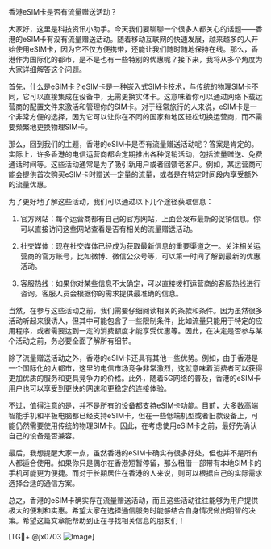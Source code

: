 香港eSIM卡是否有流量赠送活动？

大家好，这里是科技资讯小助手。今天我们要聊聊一个很多人都关心的话题——香港的eSIM卡有没有流量赠送活动。随着移动互联网的快速发展，越来越多的人开始使用eSIM卡，因为它不仅方便携带，还能让我们随时随地保持在线。那么，香港作为国际化的都市，是不是也有一些特别的优惠呢？接下来，我将从多个角度为大家详细解答这个问题。

首先，什么是eSIM卡？eSIM卡是一种嵌入式SIM卡技术，与传统的物理SIM卡不同，它可以直接集成在设备中，无需更换实体卡。这意味着你可以通过网络下载运营商的配置文件来激活和管理你的SIM卡。对于经常旅行的人来说，eSIM卡是一个非常方便的选择，因为它可以让你在不同的国家和地区轻松切换运营商，而不需要频繁地更换物理SIM卡。

那么，回到我们的主题，香港的eSIM卡是否有流量赠送活动呢？答案是肯定的。实际上，许多香港的电信运营商都会定期推出各种促销活动，包括流量赠送、免费通话时间等。这些活动通常是为了吸引新用户或者回馈老客户。例如，某运营商可能会提供首次购买eSIM卡时赠送一定量的流量，或者是在特定时间段内享受额外的流量优惠。

为了更好地了解这些活动，我们可以通过以下几个途径获取信息：

1. 官方网站：每个运营商都有自己的官方网站，上面会发布最新的促销信息。你可以直接访问这些网站查看是否有相关的流量赠送活动。

2. 社交媒体：现在社交媒体已经成为获取最新信息的重要渠道之一。关注相关运营商的官方账号，比如微博、微信公众号等，可以第一时间了解到最新的优惠活动。

3. 客服热线：如果你对某些信息不太确定，可以直接拨打运营商的客服热线进行咨询。客服人员会根据你的需求提供最准确的信息。

当然，在参与这些活动之前，我们需要仔细阅读相关的条款和条件。因为虽然很多活动听起来很诱人，但其中可能包含了一些限制条件，比如流量只能用于特定的应用程序，或者需要达到一定的消费额度才能享受优惠等。因此，在决定是否参与某个活动之前，务必要全面了解所有细节。

除了流量赠送活动之外，香港的eSIM卡还具有其他一些优势。例如，由于香港是一个国际化的大都市，这里的电信市场竞争非常激烈，这就意味着消费者可以获得更加优质的服务和更具竞争力的价格。此外，随着5G网络的普及，香港的eSIM卡用户也可以享受到更快的网速和更稳定的连接体验。

不过，值得注意的是，并不是所有的设备都支持eSIM卡功能。目前，大多数高端智能手机和平板电脑都已经支持eSIM卡，但在一些低端机型或者旧款设备上，可能仍然需要使用传统的物理SIM卡。因此，在考虑使用eSIM卡之前，最好先确认自己的设备是否兼容。

最后，我想提醒大家一点，虽然香港的eSIM卡确实有很多好处，但也并不是所有人都适合使用。如果你只是偶尔在香港短暂停留，那么租借一部带有本地SIM卡的手机可能更为便捷。而对于长期居住在香港的人来说，则可以根据自己的实际需求选择合适的通信方案。

总之，香港的eSIM卡确实存在流量赠送活动，而且这些活动往往能够为用户提供极大的便利和实惠。希望大家在选择通信服务时能够结合自身情况做出明智的决策。希望这篇文章能帮助到正在寻找相关信息的朋友们！

[TG💪+ @jx0703 ![Image](https://github.com/user-attachments/assets/dbca1d08-cadb-493c-b0ec-ad6f7a83f270)]